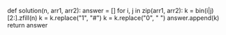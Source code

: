 def solution(n, arr1, arr2):
    answer = []
    for i, j in zip(arr1, arr2):
        k = bin(i|j)[2:].zfill(n)
        k = k.replace("1", "#")
        k = k.replace("0", " ")
        answer.append(k)
    return answer